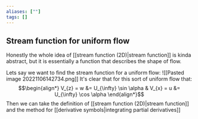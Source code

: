 ```yaml
---
aliases: [""]
tags: []
---
```


## Stream function for uniform flow
Honestly the whole idea of [[stream function (2D)|stream function]] is kinda abstract, but it is essentially a function that describes the shape of flow.

Lets say we want to find the stream function for a uniform flow:
![[Pasted image 20221106142734.png]]
It's clear that for this sort of uniform flow that:
$$\begin{align*}
V_{z} = w &= U_{\infty} \sin \alpha & V_{x} = u &= U_{\infty} \cos \alpha 
\end{align*}$$
Then we can take the definition of [[stream function (2D)|stream function]] and the method for [[derivative symbols|integrating partial derivatives]]
